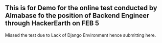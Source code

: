 ## This is for Demo for the online test conducted by Almabase fo the position of  Backend Engineer through HackerEarth on FEB 5

Missed the test due to Lack of Django Environment hence submitting here.
